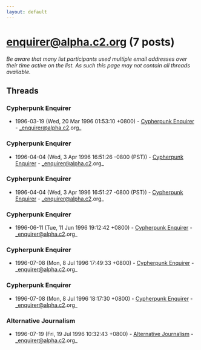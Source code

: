 ```yaml
---
layout: default
---
```


# enquirer@alpha.c2.org (7 posts)

_Be aware that many list participants used multiple email addresses over their time active on the list. As such this page may not contain all threads available._

## Threads

### Cypherpunk Enquirer
+ 1996-03-19 (Wed, 20 Mar 1996 01:53:10 +0800) - [Cypherpunk Enquirer](/archive/1996/03/9d0b04c375b05501a6753d1a3fa9e6819b5632f57e47e6d018f80c92fad9107d) - _enquirer@alpha.c2.org_

### Cypherpunk Enquirer
+ 1996-04-04 (Wed, 3 Apr 1996 16:51:26 -0800 (PST)) - [Cypherpunk Enquirer](/archive/1996/04/e976ed38a24a61f38f24e89adbe95ee049e8164048abf871075d4c3b993afcde) - _enquirer@alpha.c2.org_

### Cypherpunk Enquirer
+ 1996-04-04 (Wed, 3 Apr 1996 16:51:27 -0800 (PST)) - [Cypherpunk Enquirer](/archive/1996/04/68be5b7c11d7fd6d5cab957ca70aa2434d677b4b8eca7c354f8f368e22f0d9c4) - _enquirer@alpha.c2.org_

### Cypherpunk Enquirer
+ 1996-06-11 (Tue, 11 Jun 1996 19:12:42 +0800) - [Cypherpunk Enquirer](/archive/1996/06/abdad01577b60d6d1f4d3b5216018f0d4cbdb3ffcbf00e605bed98e38de6a301) - _enquirer@alpha.c2.org_

### Cypherpunk Enquirer
+ 1996-07-08 (Mon, 8 Jul 1996 17:49:33 +0800) - [Cypherpunk Enquirer](/archive/1996/07/e90e0f015cdee868c26880d3d32c89305998335d4a8a5cbb685c8427a657b5cf) - _enquirer@alpha.c2.org_

### Cypherpunk Enquirer
+ 1996-07-08 (Mon, 8 Jul 1996 18:17:30 +0800) - [Cypherpunk Enquirer](/archive/1996/07/b4305eb5355316c8c5e3fc4326bbfb66e1ed713927cc3df51e06c516887faab5) - _enquirer@alpha.c2.org_

### Alternative Journalism
+ 1996-07-19 (Fri, 19 Jul 1996 10:32:43 +0800) - [Alternative Journalism](/archive/1996/07/1da1ab8d2b44204f971e09e52ecc8b1f2c074a73836d76a5c2a4aa77eee5524e) - _enquirer@alpha.c2.org_

